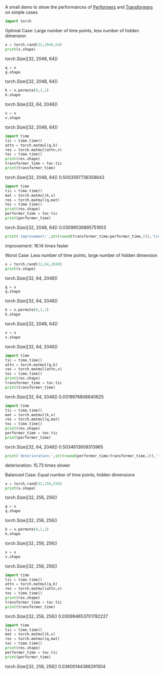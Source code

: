 A small demo to show the performances of [Performers](https://arxiv.org/abs/2009.14794) and [Transformers](https://arxiv.org/abs/1706.03762) on simple cases

```python
import torch
```
Optimal Case: Large number of time points, less number of hidden dimension


```python
x = torch.rand(32,2048,64)
print(x.shape)
```

torch.Size([32, 2048, 64])
    


```python
q = x
q.shape
```




torch.Size([32, 2048, 64])




```python
k = x.permute(0,2,1)
k.shape
```




torch.Size([32, 64, 2048])




```python
v = x
v.shape
```




torch.Size([32, 2048, 64])




```python
import time
tic = time.time()
attn = torch.matmul(q,k)
res = torch.matmul(attn,v)
toc = time.time()
print(res.shape)
transformer_time = toc-tic
print(transformer_time)
```

torch.Size([32, 2048, 64])
0.5003597736358643
    


```python
import time
tic = time.time()
mat = torch.matmul(k,v)
res = torch.matmul(q,mat)
toc = time.time()
print(res.shape)
performer_time = toc-tic
print(performer_time)
```

torch.Size([32, 2048, 64])
0.03099536895751953
    


```python
print('improvement:',str(round(transformer_time/performer_time,2)),'times faster')
```

improvement: 16.14 times faster
    

Worst Case: Less number of time points, large number of hidden dimension


```python
x = torch.rand(32,64,2048)
print(x.shape)
```

torch.Size([32, 64, 2048])
    


```python
q = x
q.shape
```



torch.Size([32, 64, 2048])




```python
k = x.permute(0,2,1)
k.shape
```




torch.Size([32, 2048, 64])




```python
v = x
v.shape
```




torch.Size([32, 64, 2048])




```python
import time
tic = time.time()
attn = torch.matmul(q,k)
res = torch.matmul(attn,v)
toc = time.time()
print(res.shape)
transformer_time = toc-tic
print(transformer_time)
```

torch.Size([32, 64, 2048])
0.0319976806640625
    


```python
import time
tic = time.time()
mat = torch.matmul(k,v)
res = torch.matmul(q,mat)
toc = time.time()
print(res.shape)
performer_time = toc-tic
print(performer_time)
```

torch.Size([32, 64, 2048])
0.5034613609313965
    


```python
print('deterioration:',str(round(performer_time/transformer_time,2)),'times slower')
```

deterioration: 15.73 times slower
    

Balanced Case: Equal number of time points, hidden dimensions


```python
x = torch.rand(32,256,256)
print(x.shape)
```

torch.Size([32, 256, 256])
    


```python
q = x
q.shape
```




torch.Size([32, 256, 256])




```python
k = x.permute(0,2,1)
k.shape
```




torch.Size([32, 256, 256])




```python
v = x
v.shape
```




torch.Size([32, 256, 256])




```python
import time
tic = time.time()
attn = torch.matmul(q,k)
res = torch.matmul(attn,v)
toc = time.time()
print(res.shape)
transformer_time = toc-tic
print(transformer_time)
```

torch.Size([32, 256, 256])
0.030994653701782227
    


```python
import time
tic = time.time()
mat = torch.matmul(k,v)
res = torch.matmul(q,mat)
toc = time.time()
print(res.shape)
performer_time = toc-tic
print(performer_time)
```

torch.Size([32, 256, 256])
0.03600144386291504
    
